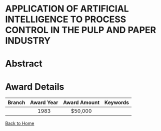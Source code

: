 
APPLICATION OF ARTIFICIAL INTELLIGENCE TO PROCESS CONTROL IN THE PULP AND PAPER INDUSTRY
========================================================================================

# Abstract


  

# Award Details

|Branch|Award Year|Award Amount|Keywords|
| :---: | :---: | :---: | :---: |
||1983|$50,000||
  
  


[Back to Home](https://github.com/chrischow/dod_sbir_awards#862)